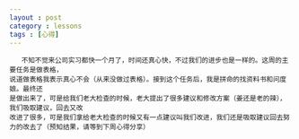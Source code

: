 ```yaml
---
layout : post
category : lessons
tags : [心得]
---
```

       不知不觉来公司实习都快一个月了，时间还真心快，不过我们的进步也是一样的。这周的主要任务是做表格，
	说道做表格我表示真心不会（从来没做过表格）。接到这个任务后，我是拼命的找资料书和问度娘。最终还
	是做出来了，可是给我们老大检查的时候，老大提出了很多建议和修改方案（姜还是老的辣），我们吸取建议，回去又改
	改进了很多，可是我们拿给老大检查的时候又有一点建议叫我们改进，我们还是吸取建议回去努力的改去了（预知结果，请等到下周心得分享）